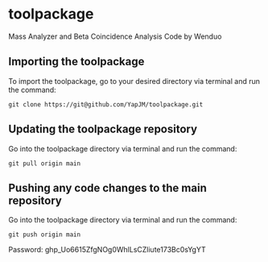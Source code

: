 # toolpackage
Mass Analyzer and Beta Coincidence Analysis Code by Wenduo

## Importing the toolpackage
To import the toolpackage, go to your desired directory via terminal and run the command:

`git clone https://git@github.com/YapJM/toolpackage.git`

## Updating the toolpackage repository
Go into the toolpackage directory via terminal and run the command:

`git pull origin main`

## Pushing any code changes to the main repository
Go into the toolpackage directory via terminal and run the command:

`git push origin main`


Password: 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
